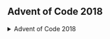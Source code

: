## Advent of Code 2018
<details>
<summary>Advent of Code 2018</summary>
[adventofcode](https://adventofcode.com/)
[eqgrp-free-file](https://github.com/nneonneo/eqgrp-free-file.git)
[ffsend](https://github.com/nneonneo/ffsend.git)
[pwn-stuff](https://github.com/nneonneo/pwn-stuff.git)
[pwntools](https://github.com/nneonneo/pwntools.git)
[steam-phishing-analysis](https://github.com/nneonneo/steam-phishing-analysis.git)
[websocket-client](https://github.com/nneonneo/websocket-client.git)
[pyelftools](https://github.com/nneonneo/pyelftools.git)
[bpftools](https://github.com/nneonneo/bpftools.git)
[letsencrypt](https://github.com/nneonneo/letsencrypt.git)
